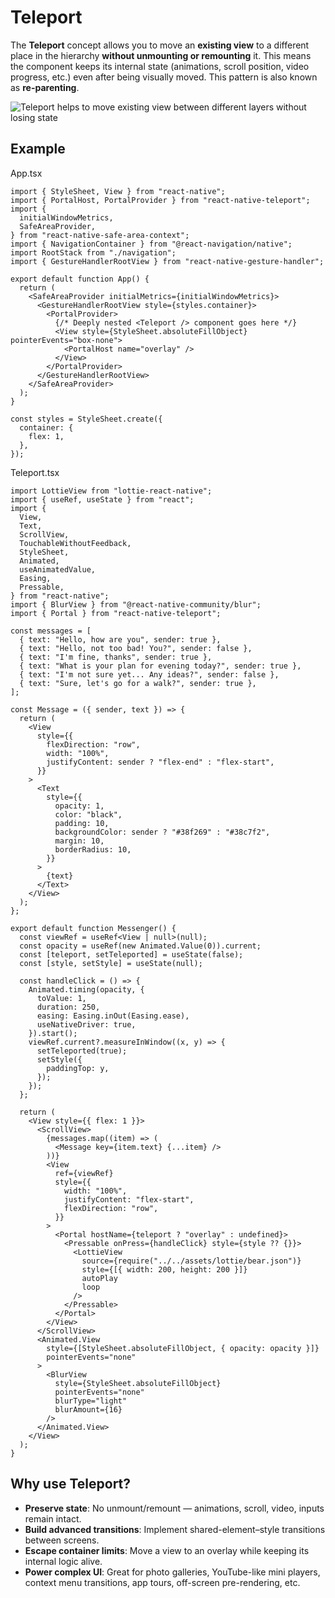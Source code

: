 # Teleport

The **Teleport** concept allows you to move an **existing view** to a different place in the hierarchy **without unmounting or remounting** it. This means the component keeps its internal state (animations, scroll position, video progress, etc.) even after being visually moved. This pattern is also known as **re-parenting**.

![Teleport helps to move existing view between different layers without losing state](/react-native-teleport/pr-preview/pr-20/assets/images/teleport-65785a9f1211bc6992db0cca2993d621.png)

## Example[​](#example "Direct link to Example")

App.tsx

```
import { StyleSheet, View } from "react-native";
import { PortalHost, PortalProvider } from "react-native-teleport";
import {
  initialWindowMetrics,
  SafeAreaProvider,
} from "react-native-safe-area-context";
import { NavigationContainer } from "@react-navigation/native";
import RootStack from "./navigation";
import { GestureHandlerRootView } from "react-native-gesture-handler";

export default function App() {
  return (
    <SafeAreaProvider initialMetrics={initialWindowMetrics}>
      <GestureHandlerRootView style={styles.container}>
        <PortalProvider>
          {/* Deeply nested <Teleport /> component goes here */}
          <View style={StyleSheet.absoluteFillObject} pointerEvents="box-none">
            <PortalHost name="overlay" />
          </View>
        </PortalProvider>
      </GestureHandlerRootView>
    </SafeAreaProvider>
  );
}

const styles = StyleSheet.create({
  container: {
    flex: 1,
  },
});
```

Teleport.tsx

```
import LottieView from "lottie-react-native";
import { useRef, useState } from "react";
import {
  View,
  Text,
  ScrollView,
  TouchableWithoutFeedback,
  StyleSheet,
  Animated,
  useAnimatedValue,
  Easing,
  Pressable,
} from "react-native";
import { BlurView } from "@react-native-community/blur";
import { Portal } from "react-native-teleport";

const messages = [
  { text: "Hello, how are you", sender: true },
  { text: "Hello, not too bad! You?", sender: false },
  { text: "I'm fine, thanks", sender: true },
  { text: "What is your plan for evening today?", sender: true },
  { text: "I'm not sure yet... Any ideas?", sender: false },
  { text: "Sure, let's go for a walk?", sender: true },
];

const Message = ({ sender, text }) => {
  return (
    <View
      style={{
        flexDirection: "row",
        width: "100%",
        justifyContent: sender ? "flex-end" : "flex-start",
      }}
    >
      <Text
        style={{
          opacity: 1,
          color: "black",
          padding: 10,
          backgroundColor: sender ? "#38f269" : "#38c7f2",
          margin: 10,
          borderRadius: 10,
        }}
      >
        {text}
      </Text>
    </View>
  );
};

export default function Messenger() {
  const viewRef = useRef<View | null>(null);
  const opacity = useRef(new Animated.Value(0)).current;
  const [teleport, setTeleported] = useState(false);
  const [style, setStyle] = useState(null);

  const handleClick = () => {
    Animated.timing(opacity, {
      toValue: 1,
      duration: 250,
      easing: Easing.inOut(Easing.ease),
      useNativeDriver: true,
    }).start();
    viewRef.current?.measureInWindow((x, y) => {
      setTeleported(true);
      setStyle({
        paddingTop: y,
      });
    });
  };

  return (
    <View style={{ flex: 1 }}>
      <ScrollView>
        {messages.map((item) => (
          <Message key={item.text} {...item} />
        ))}
        <View
          ref={viewRef}
          style={{
            width: "100%",
            justifyContent: "flex-start",
            flexDirection: "row",
          }}
        >
          <Portal hostName={teleport ? "overlay" : undefined}>
            <Pressable onPress={handleClick} style={style ?? {}}>
              <LottieView
                source={require("../../assets/lottie/bear.json")}
                style={[{ width: 200, height: 200 }]}
                autoPlay
                loop
              />
            </Pressable>
          </Portal>
        </View>
      </ScrollView>
      <Animated.View
        style={[StyleSheet.absoluteFillObject, { opacity: opacity }]}
        pointerEvents="none"
      >
        <BlurView
          style={StyleSheet.absoluteFillObject}
          pointerEvents="none"
          blurType="light"
          blurAmount={16}
        />
      </Animated.View>
    </View>
  );
}
```

## Why use Teleport?[​](#why-use-teleport "Direct link to Why use Teleport?")

* **Preserve state**: No unmount/remount — animations, scroll, video, inputs remain intact.
* **Build advanced transitions**: Implement shared-element–style transitions between screens.
* **Escape container limits**: Move a view to an overlay while keeping its internal logic alive.
* **Power complex UI**: Great for photo galleries, YouTube-like mini players, context menu transitions, app tours, off-screen pre-rendering, etc.

